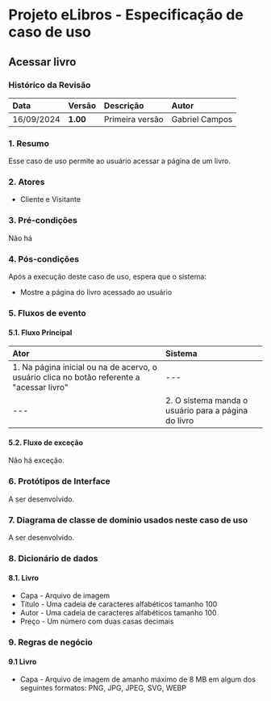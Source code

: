 # Projeto eLibros - Especificação de caso de uso

##  Acessar livro

### Histórico da Revisão 
|  Data  | Versão | Descrição | Autor |
|:-------|:-------|:----------|:------|
| 16/09/2024 | **1.00** | Primeira versão  | Gabriel Campos |


### 1. Resumo 
Esse caso de uso permite ao usuário acessar a página de um livro.

### 2. Atores 
- Cliente e Visitante

### 3. Pré-condições
Não há
  
### 4. Pós-condições
Após a execução deste caso de uso, espera que o sistema:
- Mostre a página do livro acessado ao usuário

### 5. Fluxos de evento

#### 5.1. Fluxo Principal 
|  Ator  | Sistema |
|:-------|:------- |
|1. Na página inicial ou na de acervo, o usuário clica no botão referente a "acessar livro"| --- |
| --- |2. O sistema manda o usuário para a página do livro | 


#### 5.2. Fluxo de exceção

Não há exceção.

### 6. Protótipos de Interface

A ser desenvolvido.

### 7. Diagrama de classe de domínio usados neste caso de uso

A ser desenvolvido.

### 8. Dicionário de dados

#### 8.1. Livro
- Capa - Arquivo de imagem
- Título - Uma cadeia de caracteres alfabéticos tamanho 100
- Autor - Uma cadeia de caracteres alfabéticos tamanho 100
- Preço - Um número com duas casas decimais

### 9. Regras de negócio

#### 9.1 Livro
- Capa - Arquivo de imagem de amanho máximo de 8 MB em algum dos seguintes formatos: PNG, JPG, JPEG, SVG, WEBP
